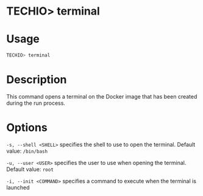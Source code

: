 # TECHIO> terminal
# Usage

```bash
TECHIO> terminal
```

# Description
This command opens a terminal on the Docker image that has been created during the run process.


# Options

`-s, --shell <SHELL>` specifies the shell to use to open the terminal. Default value: `/bin/bash`


`-u, --user <USER>` specifies the user to use when opening the terminal. Default value: `root`


`-i, --init <COMMAND>` specifies a command to execute when the terminal is launched
